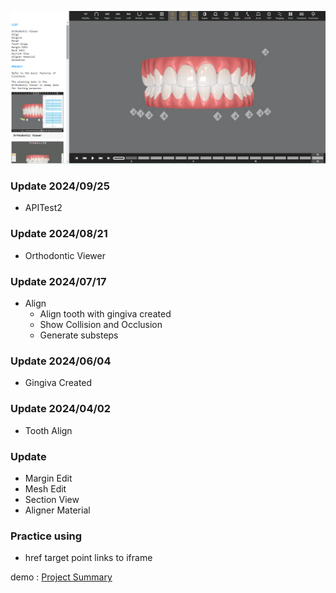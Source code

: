 
![screenshot](./docs/profolio.png)

### Update 2024/09/25
* APITest2
### Update 2024/08/21
* Orthodontic Viewer
### Update 2024/07/17
* Align
    * Align tooth with gingiva created
    * Show Collision and Occlusion 
    * Generate substeps
### Update 2024/06/04
* Gingiva Created
### Update 2024/04/02
* Tooth Align
### Update
* Margin Edit
* Mesh Edit
* Section View
* Aligner Material

### Practice using
* href target point links to iframe

demo : [Project Summary](https://profolio-bay.vercel.app/)